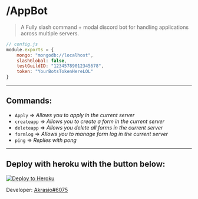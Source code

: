 # /AppBot
> A Fully slash command + modal discord bot for handling applications across multiple servers.

```js
// config.js
module.exports = {
    mongo: "mongodb://localhost",
    slashGlobal: false,
    testGuildID: "12345789012345678",
    token: "YourBotsTokenHereLOL"
}
```
___

## Commands:
- `Apply` => *Allows you to apply in the current server*
- `createapp` => *Allows you to create a form in the current server*
- `deleteapp` => *Allows you delete all forms in the current server*
- `formlog` => *Allows you to manage form log in the current server*
- `ping` => *Replies with pong*
___

## Deploy with heroku with the button below:
<a target="_blank" href="https://heroku.com/deploy/?template=https://github.com/Akrasio/Appbot"><img alt="Deploy to Heroku" src="https://raw.githubusercontent.com/BinBashBanana/deploy-buttons/master/buttons/remade/heroku.svg"></a>

Developer: [Akrasio#6075](https://discord.com/users/523579776749928449)
